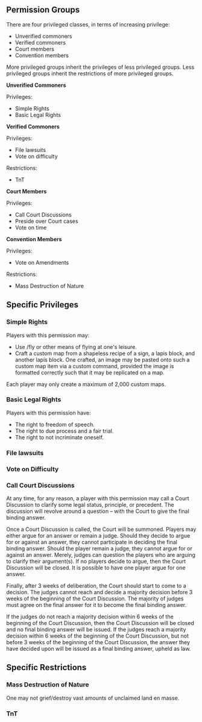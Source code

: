 ## Permission Groups

There are four privileged classes, in terms of increasing privilege:
* Unverified commoners
* Verified commoners
* Court members
* Convention members

More privileged groups inherit the privileges of less privileged groups.
Less privileged groups inherit the restrictions of more privileged groups.

**Unverified Commoners**

Privileges:
 * Simple Rights
 * Basic Legal Rights

**Verified Commoners**

Privileges:
 * File lawsuits
 * Vote on difficulty

Restrictions:
 * TnT

**Court Members**

Privileges:
 * Call Court Discussions
 * Preside over Court cases
 * Vote on time

**Convention Members**

Privileges:
 * Vote on Amendments

Restrictions:
 * Mass Destruction of Nature

## Specific Privileges

### Simple Rights

Players with this permission may:
 * Use /fly or other means of flying at one's leisure.
 * Craft a custom map from a shapeless recipe of a sign, a lapis block, and another lapis block. One crafted, an image may be pasted onto such a custom map item via a custom command, provided the image is formatted correctly such that it may be replicated on a map.

Each player may only create a maximum of 2,000 custom maps.

### Basic Legal Rights

Players with this permission have:
 * The right to freedom of speech.
 * The right to due process and a fair trial.
 * The right to not incriminate oneself.

### File lawsuits

### Vote on Difficulty



### Call Court Discussions

At any time, for any reason, a player with this permission may call a Court Discussion to clarify some legal status, principle, or precedent. The discussion will revolve around a question – with the Court to give the final binding answer.

Once a Court Discussion is called, the Court will be summoned. Players may either argue for an answer or remain a judge. Should they decide to argue for or against an answer, they cannot participate in deciding the final binding answer. Should the player remain a judge, they cannot argue for or against an answer. Merely, judges can question the players who are arguing to clarify their argument(s). If no players decide to argue, then the Court Discussion will be closed. It is possible to have one player argue for one answer.

Finally, after 3 weeks of deliberation, the Court should start to come to a decision. The judges cannot reach and decide a majority decision before 3 weeks of the beginning of the Court Discussion. The majority of judges must agree on the final answer for it to become the final binding answer.

If the judges do not reach a majority decision within 6 weeks of the beginning of the Court Discussion, then the Court Discussion will be closed and no final binding answer will be issued. If the judges reach a majority decision within 6 weeks of the beginning of the Court Discussion, but not before 3 weeks of the beginning of the Court Discussion, the answer they have decided upon will be issued as a final binding answer, upheld as law.

## Specific Restrictions

### Mass Destruction of Nature

One may not grief/destroy vast amounts of unclaimed land en masse. 

### TnT
